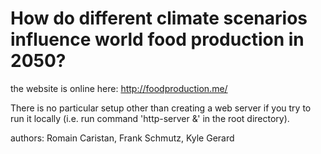 # How do different climate scenarios influence world food production in 2050?

the website is online here: http://foodproduction.me/

There is no particular setup other than creating a web server if you try to run it locally (i.e. run command 'http-server &' in the root directory).

authors: Romain Caristan, Frank Schmutz, Kyle Gerard
